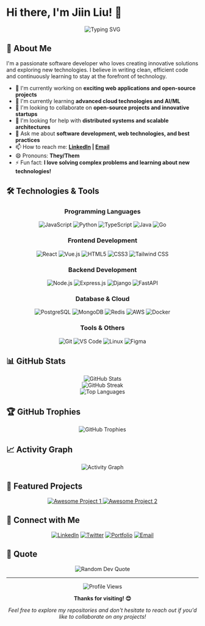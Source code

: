 # Hi there, I'm Jiin Liu! 👋

<div align="center">
  <img src="https://readme-typing-svg.herokuapp.com?font=Fira+Code&pause=1000&color=2F81F7&center=true&vCenter=true&width=435&lines=Welcome+to+my+GitHub+profile!;Software+Developer;Always+learning+new+things;Let's+build+something+amazing!" alt="Typing SVG" />
</div>

## 🚀 About Me

I'm a passionate software developer who loves creating innovative solutions and exploring new technologies. I believe in writing clean, efficient code and continuously learning to stay at the forefront of technology.

- 🔭 I'm currently working on **exciting web applications and open-source projects**
- 🌱 I'm currently learning **advanced cloud technologies and AI/ML**
- 👯 I'm looking to collaborate on **open-source projects and innovative startups**
- 🤔 I'm looking for help with **distributed systems and scalable architectures**
- 💬 Ask me about **software development, web technologies, and best practices**
- 📫 How to reach me: **[LinkedIn](https://linkedin.com/in/jiinliu) | [Email](mailto:your.email@example.com)**
- 😄 Pronouns: **They/Them**
- ⚡ Fun fact: **I love solving complex problems and learning about new technologies!**

## 🛠️ Technologies & Tools

<div align="center">

### Programming Languages
![JavaScript](https://img.shields.io/badge/-JavaScript-F7DF1E?style=flat-square&logo=javascript&logoColor=black)
![Python](https://img.shields.io/badge/-Python-3776AB?style=flat-square&logo=python&logoColor=white)
![TypeScript](https://img.shields.io/badge/-TypeScript-3178C6?style=flat-square&logo=typescript&logoColor=white)
![Java](https://img.shields.io/badge/-Java-007396?style=flat-square&logo=java&logoColor=white)
![Go](https://img.shields.io/badge/-Go-00ADD8?style=flat-square&logo=go&logoColor=white)

### Frontend Development
![React](https://img.shields.io/badge/-React-61DAFB?style=flat-square&logo=react&logoColor=black)
![Vue.js](https://img.shields.io/badge/-Vue.js-4FC08D?style=flat-square&logo=vue.js&logoColor=white)
![HTML5](https://img.shields.io/badge/-HTML5-E34F26?style=flat-square&logo=html5&logoColor=white)
![CSS3](https://img.shields.io/badge/-CSS3-1572B6?style=flat-square&logo=css3&logoColor=white)
![Tailwind CSS](https://img.shields.io/badge/-Tailwind%20CSS-38B2AC?style=flat-square&logo=tailwind-css&logoColor=white)

### Backend Development
![Node.js](https://img.shields.io/badge/-Node.js-339933?style=flat-square&logo=node.js&logoColor=white)
![Express.js](https://img.shields.io/badge/-Express.js-000000?style=flat-square&logo=express&logoColor=white)
![Django](https://img.shields.io/badge/-Django-092E20?style=flat-square&logo=django&logoColor=white)
![FastAPI](https://img.shields.io/badge/-FastAPI-009688?style=flat-square&logo=fastapi&logoColor=white)

### Database & Cloud
![PostgreSQL](https://img.shields.io/badge/-PostgreSQL-336791?style=flat-square&logo=postgresql&logoColor=white)
![MongoDB](https://img.shields.io/badge/-MongoDB-47A248?style=flat-square&logo=mongodb&logoColor=white)
![Redis](https://img.shields.io/badge/-Redis-DC382D?style=flat-square&logo=redis&logoColor=white)
![AWS](https://img.shields.io/badge/-AWS-232F3E?style=flat-square&logo=amazon-aws&logoColor=white)
![Docker](https://img.shields.io/badge/-Docker-2496ED?style=flat-square&logo=docker&logoColor=white)

### Tools & Others
![Git](https://img.shields.io/badge/-Git-F05032?style=flat-square&logo=git&logoColor=white)
![VS Code](https://img.shields.io/badge/-VS%20Code-007ACC?style=flat-square&logo=visual-studio-code&logoColor=white)
![Linux](https://img.shields.io/badge/-Linux-FCC624?style=flat-square&logo=linux&logoColor=black)
![Figma](https://img.shields.io/badge/-Figma-F24E1E?style=flat-square&logo=figma&logoColor=white)

</div>

## 📊 GitHub Stats

<div align="center">
  <img src="https://github-readme-stats.vercel.app/api?username=jiinliu&show_icons=true&theme=tokyonight&hide_border=true&count_private=true" alt="GitHub Stats" />
</div>

<div align="center">
  <img src="https://github-readme-streak-stats.herokuapp.com/?user=jiinliu&theme=tokyonight&hide_border=true" alt="GitHub Streak" />
</div>

<div align="center">
  <img src="https://github-readme-stats.vercel.app/api/top-langs/?username=jiinliu&layout=compact&theme=tokyonight&hide_border=true" alt="Top Languages" />
</div>

## 🏆 GitHub Trophies

<div align="center">
  <img src="https://github-profile-trophy.vercel.app/?username=jiinliu&theme=tokyonight&no-frame=true&margin-w=15" alt="GitHub Trophies" />
</div>

## 📈 Activity Graph

<div align="center">
  <img src="https://github-readme-activity-graph.vercel.app/graph?username=jiinliu&theme=tokyo-night&hide_border=true" alt="Activity Graph" />
</div>

## 🌟 Featured Projects

<div align="center">
  <a href="https://github.com/jiinliu/awesome-project-1">
    <img src="https://github-readme-stats.vercel.app/api/pin/?username=jiinliu&repo=awesome-project-1&theme=tokyonight&hide_border=true" alt="Awesome Project 1" />
  </a>
  <a href="https://github.com/jiinliu/awesome-project-2">
    <img src="https://github-readme-stats.vercel.app/api/pin/?username=jiinliu&repo=awesome-project-2&theme=tokyonight&hide_border=true" alt="Awesome Project 2" />
  </a>
</div>

## 🤝 Connect with Me

<div align="center">
  
[![LinkedIn](https://img.shields.io/badge/-LinkedIn-0077B5?style=for-the-badge&logo=linkedin&logoColor=white)](https://linkedin.com/in/jiinliu)
[![Twitter](https://img.shields.io/badge/-Twitter-1DA1F2?style=for-the-badge&logo=twitter&logoColor=white)](https://twitter.com/jiinliu)
[![Portfolio](https://img.shields.io/badge/-Portfolio-FF7139?style=for-the-badge&logo=firefox-browser&logoColor=white)](https://jiinliu.dev)
[![Email](https://img.shields.io/badge/-Email-D14836?style=for-the-badge&logo=gmail&logoColor=white)](mailto:your.email@example.com)

</div>

## 💭 Quote

<div align="center">
  <img src="https://quotes-github-readme.vercel.app/api?type=horizontal&theme=tokyonight" alt="Random Dev Quote" />
</div>

---

<div align="center">
  <img src="https://komarev.com/ghpvc/?username=jiinliu&color=blueviolet&style=flat-square&label=Profile+Views" alt="Profile Views" />
</div>

<div align="center">
  
**Thanks for visiting! 😊**

*Feel free to explore my repositories and don't hesitate to reach out if you'd like to collaborate on any projects!*

</div>
